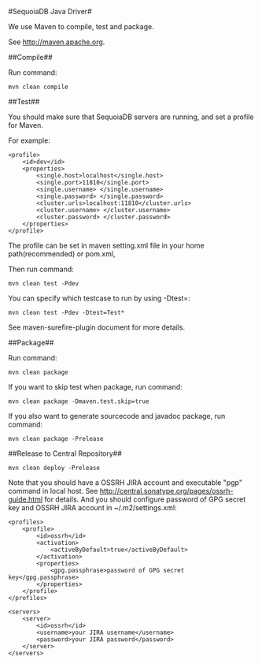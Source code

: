 #SequoiaDB Java Driver#

We use Maven to compile, test and package.

See http://maven.apache.org.

##Compile##

Run command:

```
mvn clean compile
```

##Test##

You should make sure that SequoiaDB servers are running, and set a profile for Maven.

For example:

```
<profile>
    <id>dev</id>
    <properties>
        <single.host>localhost</single.host>
        <single.port>11810</single.port>
        <single.username> </single.username>
        <single.password> </single.password>
        <cluster.urls>localhost:11810</cluster.urls>
        <cluster.username> </cluster.username>
        <cluster.password> </cluster.password>
    </properties>
</profile>
```

The profile can be set in maven setting.xml file in your home path(recommended) or pom.xml, 

Then run command:

```
mvn clean test -Pdev
```

You can specify which testcase to run by using -Dtest=<testcase>:

```
mvn clean test -Pdev -Dtest=Test*
```

See maven-surefire-plugin document for more details.

##Package##

Run command:

```
mvn clean package
```

If you want to skip test when package, run command:
```
mvn clean package -Dmaven.test.skip=true
```

If you also want to generate sourcecode and javadoc package, run command:

```
mvn clean package -Prelease
```

##Release to Central Repository##
```
mvn clean deploy -Prelease
```
Note that you should have a OSSRH JIRA account and executable "pgp" command in local host.
See http://central.sonatype.org/pages/ossrh-guide.html for details.
And you should configure password of GPG secret key and OSSRH JIRA account in ~/.m2/settings.xml:
```
<profiles>
    <profile>
        <id>ossrh</id>
        <activation>
            <activeByDefault>true</activeByDefault>
        </activation>
        <properties>
            <gpg.passphrase>password of GPG secret key</gpg.passphrase>
        </properties>
    </profile>
</profiles>

<servers>
    <server>
        <id>ossrh</id>
        <username>your JIRA username</username>
        <password>your JIRA password</password>
    </server>
</servers>

```